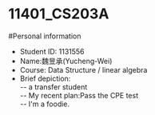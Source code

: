 # 11401_CS203A

#Personal information<br>
- Student ID: 1131556 <br>
- Name:魏昱承(Yucheng-Wei)  <br>
- Course: Data Structure / linear algebra  <br>
- Brief depiction: <br>
-- a transfer student<br>
-- My recent plan:Pass the CPE test<br>
-- I'm a foodie.<br>
